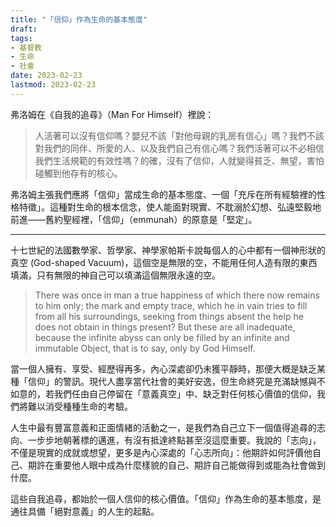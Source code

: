 ```yaml
---
title: "「信仰」作為生命的基本態度"
draft: 
tags: 
- 基督教
- 生命
- 社會
date: 2023-02-23
lastmod: 2023-02-23
---
```

弗洛姆在《自我的追尋》（Man For Himself）裡說：

>人活著可以沒有信仰嗎？嬰兒不該「對他母親的乳房有信心」嗎？我們不該對我們的同伴、所愛的人、以及我們自己有信心嗎？我們活著可以不必相信我們生活規範的有效性嗎？的確，沒有了信仰，人就變得貧乏、無望，害怕碰觸到他存有的核心。

弗洛姆主張我們應將「信仰」當成生命的基本態度、一個「充斥在所有經驗裡的性格特徵」。這種對生命的根本信念，使人能面對現實、不耽溺於幻想、弘遠堅毅地前進——舊約聖經裡，「信仰」（emmunah）的原意是「堅定」。

---

十七世紀的法國數學家、哲學家、神學家帕斯卡說每個人的心中都有一個神形狀的真空 (God-shaped Vacuum)，這個空是無限的空，不能用任何人造有限的東西填滿，只有無限的神自己可以填滿這個無限永遠的空。

>There was once in man a true happiness of which there now remains to him only; the mark and empty trace, which he in vain tries to fill from all his surroundings, seeking from things absent the help he does not obtain in things present? But these are all inadequate, because the infinite abyss can only be filled by an infinite and immutable Object, that is to say, only by God Himself.

當一個人擁有、享受、經歷得再多，內心深處卻仍未獲平靜時，那便大概是缺乏某種「信仰」的警訊。現代人盡享當代社會的美好安逸，但生命終究是充滿缺憾與不如意的，若我們任由自己停留在「意義真空」中、缺乏對任何核心價值的信仰，我們將難以消受種種生命的考驗。

人生中最有豐富意義和正面情緒的活動之一，是我們為自己立下一個值得追尋的志向、一步步地朝著標的邁進，有沒有抵達終點甚至沒這麼重要。我說的「志向」，不僅是現實的成就或想望，更多是內心深處的「心志所向」：他期許如何評價他自己、期許在重要他人眼中成為什麼樣貌的自己、期許自己能做得到或能為社會做到什麼。

這些自我追尋，都始於一個人信仰的核心價值。「信仰」作為生命的基本態度，是通往具備「絕對意義」的人生的起點。